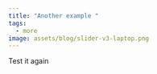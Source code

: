 ```yaml
---
title: "Another example "
tags:
  - more
image: assets/blog/slider-v3-laptop.png
---
```

Test it again